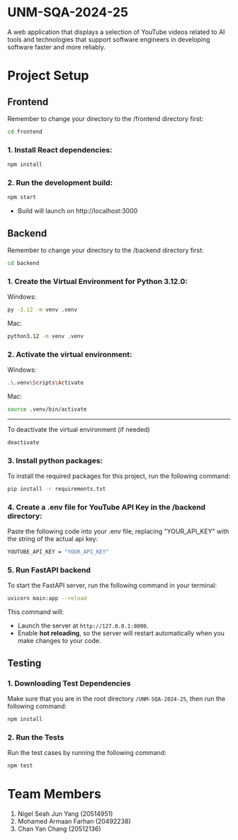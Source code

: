 # UNM-SQA-2024-25

A web application that displays a selection of YouTube videos related to AI tools and technologies that support software engineers in developing software faster and more reliably.

# Project Setup

## Frontend

Remember to change your directory to the /frontend directory first:

```bash
cd frontend
```

### 1. Install React dependencies:

```bash
npm install
```

### 2. Run the development build:

```bash
npm start
```

- Build will launch on http://localhost:3000

## Backend

Remember to change your directory to the /backend directory first:

```bash
cd backend
```

### 1. Create the Virtual Environment for Python 3.12.0:

Windows:

```bash
py -3.12 -m venv .venv
```

Mac:

```bash
python3.12 -m venv .venv
```

### 2. Activate the virtual environment:

Windows:

```bash
.\.venv\Scripts\Activate
```

Mac:

```bash
source .venv/bin/activate
```

---

To deactivate the virtual environment (if needed)

```bash
deactivate
```

### 3. Install python packages:

To install the required packages for this project, run the following command:

```bash
pip install -r requirements.txt
```

### 4. Create a .env file for YouTube API Key in the /backend directory:

Paste the following code into your .env file, replacing "YOUR_API_KEY" with the string of the actual api key:

```bash
YOUTUBE_API_KEY = "YOUR_API_KEY"
```

### 5. Run FastAPI backend

To start the FastAPI server, run the following command in your terminal:

```bash
uvicorn main:app --reload
```

This command will:

- Launch the server at `http://127.0.0.1:8000`.
- Enable **hot reloading**, so the server will restart automatically when you make changes to your code.

## Testing

### 1. Downloading Test Dependencies

Make sure that you are in the root directory `/UNM-SQA-2024-25`, then run the following command:

```bash
npm install
```

### 2. Run the Tests

Run the test cases by running the following command:

```bash
npm test
```

# Team Members

1. Nigel Seah Jun Yang (20514951)
2. Mohamed Armaan Farhan (20492238)
3. Chan Yan Chang (20512136)

